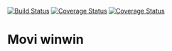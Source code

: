 [![Build Status](https://travis-ci.org/guhiter/Movi.svg?branch=master)](https://travis-ci.org/guhiter/Movi)
[![Coverage Status](https://coveralls.io/repos/github/guhiter/Movi/badge.svg?branch=master)](https://coveralls.io/github/guhiter/Movi?branch=master)
<a href='https://coveralls.io/github/guhiter/Movi?branch=master'><img src='https://coveralls.io/repos/github/guhiter/Movi/badge.svg?branch=master' alt='Coverage Status' /></a>

# Movi winwin
